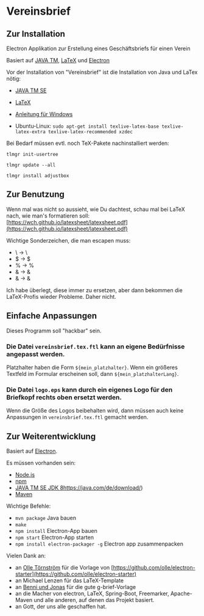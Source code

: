 # Vereinsbrief #

## Zur Installation

Electron Applikation zur Erstellung eines Geschäftsbriefs für einen Verein

Basiert auf [JAVA TM](https://www.java.com/de/), [LaTeX](https://www.latex-project.org/) und [Electron](https://github.com/atom/electron)


Vor der Installation von "Vereinsbrief" ist die Installation von Java und LaTex nötig:

* [JAVA TM SE](https://java.com/de/download/)
* [LaTeX](https://www.latex-project.org/get/)


* [Anleitung für Windows](http://praxistipps.chip.de/latex-unter-windows-installieren-so-gehts_30111)
* Ubuntu-Linux: `sudo apt-get install texlive-latex-base texlive-latex-extra texlive-latex-recommended xzdec`

Bei Bedarf müssen evtl. noch TeX-Pakete nachinstalliert werden:


`tlmgr init-usertree`
 
`tlmgr update --all`

`tlmgr install adjustbox`

## Zur Benutzung

Wenn mal was nicht so aussieht, wie Du dachtest, schau mal bei LaTeX nach, wie man's formatieren soll:
[https://wch.github.io/latexsheet/latexsheet.pdf](https://wch.github.io/latexsheet/latexsheet.pdf)

Wichtige Sonderzeichen, die man escapen muss:

* \ -> \\
* $ -> \$
* % -> \%
* & -> \&
* & -> \&

Ich habe überlegt, diese immer zu ersetzen, aber dann bekommen die LaTeX-Profis wieder Probleme. Daher nicht.


## Einfache Anpassungen

Dieses Programm soll "hackbar" sein.

### Die Datei `vereinsbrief.tex.ftl` kann an eigene Bedürfnisse angepasst werden.

Platzhalter haben die Form `${mein_platzhalter}`.
Wenn ein größeres Textfeld im Formular erscheinen soll, dann `${mein_platzhalterLang}`.

### Die Datei `logo.eps` kann durch ein eigenes Logo für den Briefkopf rechts oben ersetzt werden.

Wenn die Größe des Logos beibehalten wird, dann müssen auch keine Anpassungen in `vereinsbrief.tex.ftl` gemacht werden.   


## Zur Weiterentwicklung

Basiert auf [Electron](https://github.com/atom/electron).

Es müssen vorhanden sein:
* [Node.js](https://nodejs.org/en/download/current/)
* [npm](https://www.npmjs.com/get-npm)
* [JAVA TM SE JDK 8]()https://java.com/de/download/)
* [Maven](https://maven.apache.org/)


Wichtige Befehle:
* `mvn package` Java bauen
* `make`
* `npm install` Electron-App bauen
* `npm start`   Electron-App starten
* `npm install electron-packager -g` Electron app zusammenpacken

Vielen Dank an:

* an [Olle Törnström](https://github.com/olle) für die Vorlage von [https://github.com/olle/electron-starter](https://github.com/olle/electron-starter)
* an Michael Lenzen für das LaTeX-Template
* an [Benni und Jonas](http://be-jo.net/) für die gute g-brief-Vorlage
* an die Macher von electron, LaTeX, Spring-Boot, Freemarker, Apache-Maven und alle anderen, auf denen das Projekt basiert.
* an Gott, der uns alle geschaffen hat.
  